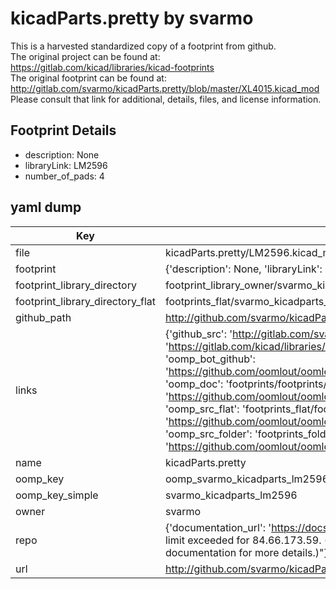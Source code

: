 # kicadParts.pretty by svarmo  
This is a harvested standardized copy of a footprint from github.  
The original project can be found at:  
https://gitlab.com/kicad/libraries/kicad-footprints  
The original footprint can be found at:
http://gitlab.com/svarmo/kicadParts.pretty/blob/master/XL4015.kicad_mod
Please consult that link for additional, details, files, and license information.  
## Footprint Details
* description: None  
* libraryLink: LM2596  
* number_of_pads: 4  
## yaml dump  
| Key | Value |  
| --- | --- |  
| file | kicadParts.pretty/LM2596.kicad_mod |  
| footprint | {'description': None, 'libraryLink': 'LM2596', 'number_of_pads': 4} |  
| footprint_library_directory | footprint_library_owner/svarmo_kicadParts.pretty |  
| footprint_library_directory_flat | footprints_flat/svarmo_kicadparts_lm2596/working |  
| github_path | http://github.com/svarmo/kicadParts.pretty/blob/master/LM2596.kicad_mod |  
| links | {'github_src': 'http://gitlab.com/svarmo/kicadParts.pretty/blob/master/XL4015.kicad_mod', 'github_src_repo': 'https://gitlab.com/kicad/libraries/kicad-footprints', 'oomp_bot': 'footprints/svarmo_kicadparts_lm2596/working', 'oomp_bot_github': 'https://github.com/oomlout/oomlout_oomp_footprint_bot/tree/main/footprints/svarmo_kicadparts_lm2596/working', 'oomp_doc': 'footprints/footprints/svarmo/kicadParts/LM2596/working/', 'oomp_doc_github': 'https://github.com/oomlout/oomlout_oomp_footprint_doc/tree/main/footprints/footprints/svarmo/kicadParts/LM2596/working', 'oomp_src_flat': 'footprints_flat/footprints_flat/svarmo_kicadparts_lm2596/working', 'oomp_src_flat_github': 'https://github.com/oomlout/oomlout_oomp_footprint_src/tree/main/footprints_flat/svarmo_kicadparts_lm2596/working', 'oomp_src_folder': 'footprints_folder/footprints_folder/svarmo/kicadParts/LM2596/working', 'oomp_src_folder_github': 'https://github.com/oomlout/oomlout_oomp_footprint_src/tree/main/footprints_folder/svarmo/kicadParts/LM2596/working'} |  
| name | kicadParts.pretty |  
| oomp_key | oomp_svarmo_kicadparts_lm2596 |  
| oomp_key_simple | svarmo_kicadparts_lm2596 |  
| owner | svarmo |  
| repo | {'documentation_url': 'https://docs.github.com/rest/overview/resources-in-the-rest-api#rate-limiting', 'message': "API rate limit exceeded for 84.66.173.59. (But here's the good news: Authenticated requests get a higher rate limit. Check out the documentation for more details.)"} |  
| url | http://github.com/svarmo/kicadParts.pretty |  

